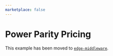 ```yaml
---
marketplace: false
---
```


# Power Parity Pricing

This example has been moved to [`edge-middleware`](/edge-middleware/power-parity-pricing).

